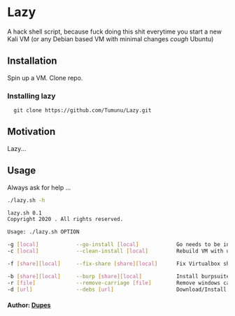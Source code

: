 # Lazy

A hack shell script, because fuck doing this shit everytime you start a new Kali VM (or any Debian based VM with minimal changes *cough* Ubuntu)

## Installation

Spin up a VM. Clone repo. 

### Installing lazy
```
  git clone https://github.com/Tumunu/Lazy.git
```

## Motivation
Lazy... 

## Usage

Always ask for help ...

```bash
./lazy.sh -h

lazy.sh 0.1
Copyright 2020 . All rights reserved.

Usage: ./lazy.sh OPTION

-g [local]            --go-install [local]            Go needs to be installed first. Then 'source ~/.bashrc'
-c [local]            --clean-install [local]         Rebuild VM with usual packages stored at local

-f [share][local]     --fix-share [share][local]      Fix Virtualbox share permissions

-b [share][local]     --burp [share][local]           Install burpsuite from local windows share
-r [file]             --remove-carriage [file]        Remove windows carriage returns from file
-d [url]              --debs [url]                    Download/Install manually debs
```

#### Author: [Dupes](http://dupesnduds.com)
